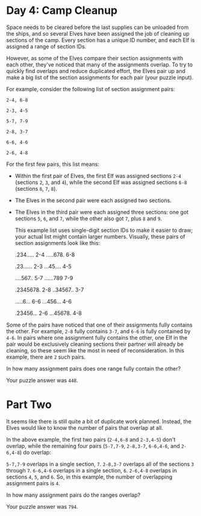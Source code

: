 # Day 4: Camp Cleanup

Space needs to be cleared before the last supplies can be unloaded from the ships, and so several Elves have been assigned the job of cleaning up sections of the camp. Every section has a unique ID number, and each Elf is assigned a range of section IDs.

However, as some of the Elves compare their section assignments with each other, they've noticed that many of the assignments overlap. To try to quickly find overlaps and reduce duplicated effort, the Elves pair up and make a big list of the section assignments for each pair (your puzzle input).

For example, consider the following list of section assignment pairs:

`2-4, 6-8`

`2-3, 4-5`

`5-7, 7-9`

`2-8, 3-7`

`6-6, 4-6`

`2-6, 4-8`

For the first few pairs, this list means:

-   Within the first pair of Elves, the first Elf was assigned sections `2-4` (sections `2`, `3`, and `4`), while the second Elf was assigned sections `6-8` (sections `6`, `7`, `8`).

-   The Elves in the second pair were each assigned two sections.

-   The Elves in the third pair were each assigned three sections: one got sections `5`, `6`, and `7`, while the other also got `7`, plus `8` and `9`.

    This example list uses single-digit section IDs to make it easier to draw; your actual list might contain larger numbers. Visually, these pairs of section assignments look like this:

    .234…..     2-4 
    …..678.     6-8

    .23……       2-3 
    …45….       4-5

    ….567..     5-7 
    ……789       7-9

    .2345678.   2-8
    ..34567..   3-7

    …..6…       6-6
    …456…       4-6

    .23456…     2-6
    …45678.     4-8 

Some of the pairs have noticed that one of their assignments fully contains the other. For example, `2-8` fully contains `3-7`, and `6-6` is fully contained by `4-6`. In pairs where one assignment fully contains the other, one Elf in the pair would be exclusively cleaning sections their partner will already be cleaning, so these seem like the most in need of reconsideration. In this example, there are `2` such pairs.

In how many assignment pairs does one range fully contain the other?

Your puzzle answer was `448`.

# Part Two

It seems like there is still quite a bit of duplicate work planned. Instead, the Elves would like to know the number of pairs that overlap at all.

In the above example, the first two pairs (`2-4,6-8` and `2-3,4-5`) don't overlap, while the remaining four pairs (`5-7,7-9`, `2-8,3-7`, `6-6,4-6`, and `2-6,4-8`) do overlap:

`5-7,7-9` overlaps in a single section, `7`. `2-8,3-7` overlaps all of the sections `3` through `7`. `6-6,4-6` overlaps in a single section, `6`. `2-6,4-8` overlaps in sections `4`, `5`, and `6`. So, in this example, the number of overlapping assignment pairs is `4`.

In how many assignment pairs do the ranges overlap?

Your puzzle answer was `794`.
